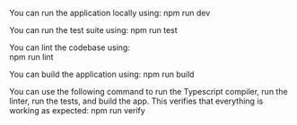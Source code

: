 You can run the application locally using:
    npm run dev

You can run the test suite using:
    npm run test

You can lint the codebase using:    
    npm run lint

You can build the application using:
    npm run build

You can use the following command to run the Typescript compiler, run the linter, run the tests, and build the app. This verifies that everything is working as expected:
    npm run verify